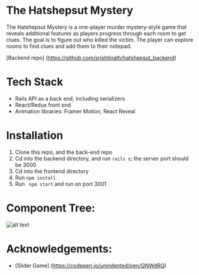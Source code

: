 # The Hatshepsut Mystery
The Hatshepsut Mystery is a one-player murder mystery-style game that reveals additional features as players progress through each room to get clues. The goal is to figure out who killed the victim. The player can explore rooms to find clues and add them to their notepad.

  [Backend repo] (https://github.com/srishtinath/hatshepsut_backend)

# Tech Stack
- Rails API as a back end, including serializers
- React/Redux front end
- Animation libraries: Framer Motion, React Reveal

# Installation

1. Clone this repo, and the back-end repo
2. Cd into the backend directory, and run ```rails s```; the server port should be 3000
3. Cd into the frontend directory
2. Run ``` npm install ```
3. Run ``` npm start``` and run on port 3001

# Component Tree:

![alt text](https://res.cloudinary.com/dqtw2xfuf/image/upload/v1596564129/Hatshepsut/Screen_Shot_2020-08-04_at_1.46.55_PM_qtcpbi.png "Component Tree")


# Acknowledgements: 

- [Slider Game] (https://codepen.io/unindented/pen/QNWdRQ)
